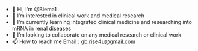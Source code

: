 - 👋 Hi, I’m @Biema1
- 👀 I’m interested in clinical work and medical research
- 🌱 I’m currently learning integrated clinical medicine and researching into mRNA in renal diseases
- 💞️ I’m looking to collaborate on any medical research or clinical work
- 📫 How to reach me Email : gb.rise4u@gmail.com 

<!---
Biema1/Biema1 is a ✨ special ✨ repository because its `README.md` (this file) appears on your GitHub profile.
You can click the Preview link to take a look at your changes.
--->
